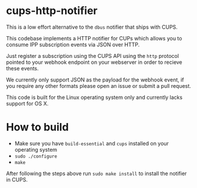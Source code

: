 # cups-http-notifier

This is a low effort alternative to the `dbus` notifier that ships with CUPS.

This codebase implements a HTTP notifier for CUPs which allows you to consume IPP subscription events
via JSON over HTTP.

Just register a subscription using the CUPS API using the `http` protocol pointed to your webhook
endpoint on your webserver in order to recieve these events.

We currently only support JSON as the payload for the webhook event, if you require any other formats
please open an issue or submit a pull request.

This code is built for the Linux operating system only and currently lacks support for OS X.

# How to build

- Make sure you have `build-essential` and `cups` installed on your operating system
- `sudo ./configure`
- `make`

After following the steps above run `sudo make install` to install the notifier in CUPS.

